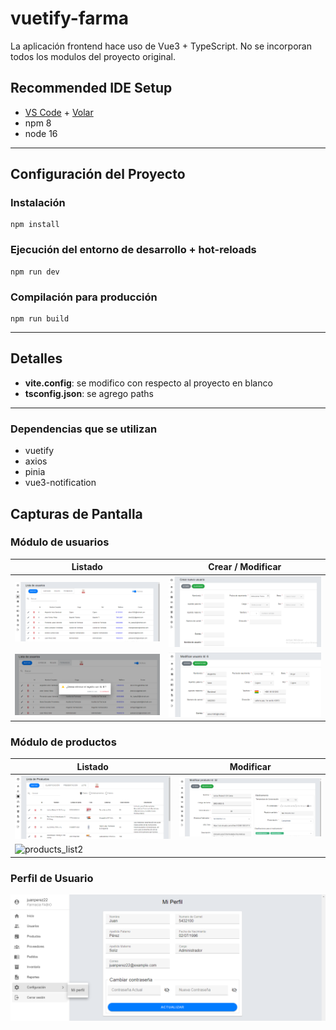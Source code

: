 # vuetify-farma

La aplicación frontend hace uso de Vue3 + TypeScript.
No se incorporan todos los modulos del proyecto original.

## Recommended IDE Setup

- [VS Code](https://code.visualstudio.com/) + [Volar](https://marketplace.visualstudio.com/items?itemName=Vue.volar)
- npm 8
- node 16

---
## Configuración del Proyecto
### Instalación
```
npm install
```

### Ejecución del entorno de desarrollo  + hot-reloads 
```
npm run dev
```
### Compilación para producción
```
npm run build
```

---
## Detalles
- **vite.config**: se modifico con respecto al proyecto en blanco
- **tsconfig.json**: se agrego paths

---

### Dependencias que se utilizan

- vuetify
- axios
- pinia
- vue3-notification

## Capturas de Pantalla

### Módulo de usuarios

| Listado  | Crear / Modificar |
| ------ | ------ |
| ![userlist1](https://github.com/flvportafolio/vuetify-farma/blob/master/capturas/users_list1.PNG) | ![usernew1](https://github.com/flvportafolio/vuetify-farma/blob/master/capturas/users_new1.PNG) |
| ![userlist2](https://github.com/flvportafolio/vuetify-farma/blob/master/capturas/users_list2.PNG) | ![useredit1](https://github.com/flvportafolio/vuetify-farma/blob/master/capturas/users_edit1.PNG) |

### Módulo de productos
| Listado  | Modificar |
| ------ | ------ |
| ![products_list1](https://github.com/flvportafolio/vuetify-farma/blob/master/capturas/products_list1.PNG) | ![products_edit1](https://github.com/flvportafolio/vuetify-farma/blob/master/capturas/products_edit1.PNG) |
| ![products_list2](https://github.com/flvportafolio/vuetify-farma/blob/master/capturas/products_modal_clasificacion.PNG) | |

### Perfil de Usuario
![profile](https://github.com/flvportafolio/vuetify-farma/blob/master/capturas/profile.PNG)